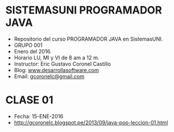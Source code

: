 # SISTEMASUNI PROGRAMADOR JAVA 

- Repositorio del curso PROGRAMADOR JAVA en SistemasUNI. 
- GRUPO 001
- Enero del 2016. 
- Horario LU, MI y VI de 8 am a 12 m.
- Instructor: Eric Gustavo Coronel Castillo
- Blog: www.desarrollasoftware.com
- Email: gcoronelc@gmail.com

# CLASE 01

- Fecha: 15-ENE-2016
- http://gcoronelc.blogspot.pe/2013/09/java-poo-leccion-01.html


